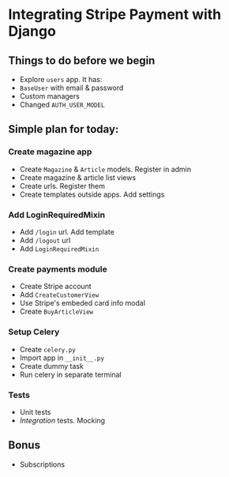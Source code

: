 # Integrating Stripe Payment with Django

## Things to do before we begin
* Explore `users` app. It has:
* `BaseUser` with email & password
* Custom managers
* Changed `AUTH_USER_MODEL`

## Simple plan for today:

### Create magazine app
* Create `Magazine` & `Article` models. Register in admin
* Create magazine & article list views
* Create urls. Register them
* Create templates outside apps. Add settings

### Add LoginRequiredMixin
* Add `/login` url. Add template
* Add `/logout` url
* Add `LoginRequiredMixin`

### Create payments module
* Create Stripe account
* Add `CreateCustomerView`
* Use Stripe's embeded card info modal
* Create `BuyArticleView`

### Setup Celery
* Create `celery.py`
* Import app in `__init__.py`
* Create dummy task
* Run celery in separate terminal

### Tests
* Unit tests
* *Integration* tests. Mocking

## Bonus
* Subscriptions
